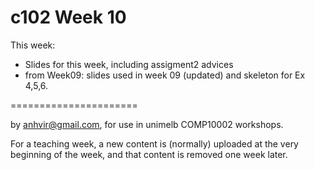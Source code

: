  c102  Week 10
=======
This week:
   * Slides for this week, including assigment2 advices
   * from Week09: slides used in week 09 (updated) and skeleton for Ex 4,5,6.


======================

by anhvir@gmail.com, for use in unimelb COMP10002 workshops.

For a teaching week, a new content is (normally) uploaded at the very beginning of the week, and that content is removed one week later.
